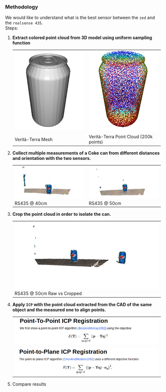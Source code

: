 ### Methodology
We would like to understand what is the best sensor between the `zed` and the `realsense 435`.  
Steps:  
1. <b>Extract colored point cloud from 3D model using uniform sampling function</b>
    <!-- insert images  one near by the other-->
    <table>
        <tr>
            <td><img src="assets/gt_mesh.png" width="300"></td>
            <td><img src="assets/gt_pc.png" width="300"></td>
        </tr>
        <tr>
            <td>Verità-Terra Mesh</td>
            <td>Verità-Terra Point Cloud (200k points)</td>
        </tr>
    </table>
2. <b>Collect multiple measurements of a Coke can from different distances and orientation with the two sensors.</b>
    <table>
        <tr>
            <td><img src="assets/rs_pc_40cm.png" width="300"></td>
            <td><img src="assets/rs_pc_50cm.png" width="300"></td>
        </tr>
        <tr>
            <td>RS435 @ 40cm</td>
            <td>RS435 @ 50cm</td>
        </tr>
    </table>
3. <b>Crop the point cloud in order to isolate the can.</b>
    <table>
        <tr>
            <td><img src="assets/rs_pc_crop_50cm.png" width="600"></td>
        </tr>
        <tr>
            <td>RS435 @ 50cm Raw vs Cropped</td>
        </tr>
    </table>

3. <b>Apply `ICP` with the point cloud extracted from the CAD of the same object and the measured one to align points.</b>
    <table>
        <tr>
            <td><img src="assets/eq_icp_ptpoint.png" width="600"></td>
        </tr>
        <tr>
            <td><img src="assets/eq_icp_ptplane.png" width="600"></td>
        </tr>
    </table>


4. Compare results